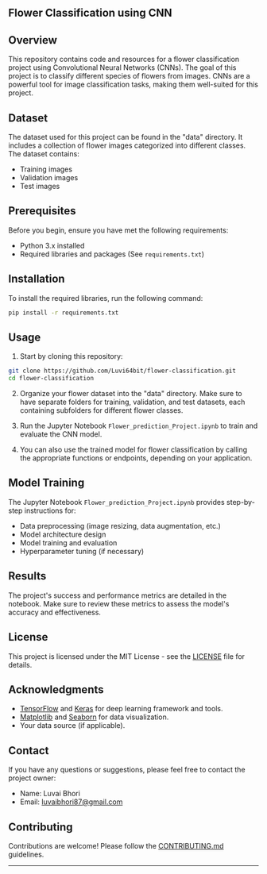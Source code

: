 ## Flower Classification using CNN

## Overview

This repository contains code and resources for a flower classification project using Convolutional Neural Networks (CNNs). The goal of this project is to classify different species of flowers from images. CNNs are a powerful tool for image classification tasks, making them well-suited for this project.

## Dataset

The dataset used for this project can be found in the "data" directory. It includes a collection of flower images categorized into different classes. The dataset contains:

- Training images
- Validation images
- Test images

## Prerequisites

Before you begin, ensure you have met the following requirements:

- Python 3.x installed
- Required libraries and packages (See `requirements.txt`)

## Installation

To install the required libraries, run the following command:

```bash
pip install -r requirements.txt
```

## Usage

1. Start by cloning this repository:

```bash
git clone https://github.com/Luvi64bit/flower-classification.git
cd flower-classification
```

2. Organize your flower dataset into the "data" directory. Make sure to have separate folders for training, validation, and test datasets, each containing subfolders for different flower classes.

3. Run the Jupyter Notebook `Flower_prediction_Project.ipynb` to train and evaluate the CNN model.

4. You can also use the trained model for flower classification by calling the appropriate functions or endpoints, depending on your application.

## Model Training

The Jupyter Notebook `Flower_prediction_Project.ipynb` provides step-by-step instructions for:

- Data preprocessing (image resizing, data augmentation, etc.)
- Model architecture design
- Model training and evaluation
- Hyperparameter tuning (if necessary)

## Results

The project's success and performance metrics are detailed in the notebook. Make sure to review these metrics to assess the model's accuracy and effectiveness.

## License

This project is licensed under the MIT License - see the [LICENSE](LICENSE) file for details.

## Acknowledgments

- [TensorFlow](https://www.tensorflow.org/) and [Keras](https://keras.io/) for deep learning framework and tools.
- [Matplotlib](https://matplotlib.org/) and [Seaborn](https://seaborn.pydata.org/) for data visualization.
- Your data source (if applicable).

## Contact

If you have any questions or suggestions, please feel free to contact the project owner:

- Name: Luvai Bhori
- Email: luvaibhori87@gmail.com

## Contributing

Contributions are welcome! Please follow the [CONTRIBUTING.md](CONTRIBUTING.md) guidelines.

---


